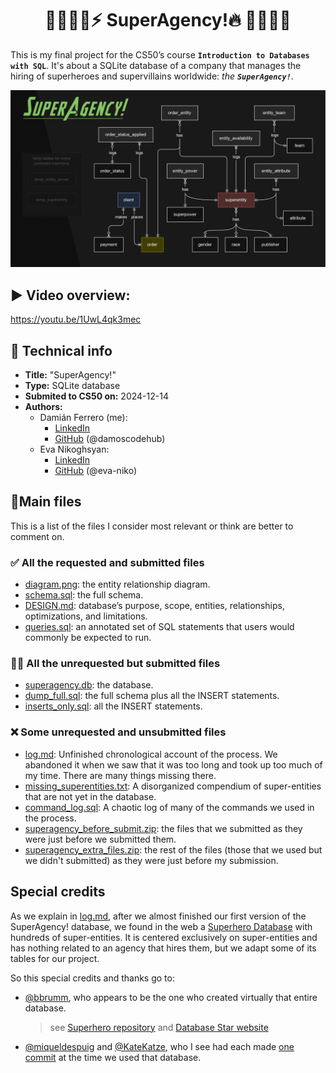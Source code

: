 <div align="center">

# 🦹‍♀️🦸‍♂️⚡ SuperAgency!🔥 🦸‍♀️🦹‍♂️

</div>


This is my final project for the CS50’s course **`Introduction to Databases with SQL`**. It's about a SQLite database of a company that manages the hiring of superheroes and supervillains worldwide: _the **`SuperAgency!`**_.

![ER Diagram](diagram.png)

## ▶️ Video overview:
<https://youtu.be/1UwL4qk3mec>

## 📑 Technical info
* **Title:** "SuperAgency!"
* **Type:** SQLite database
* **Submited to CS50 on:** 2024-12-14
* **Authors:**
    * Damián Ferrero (me):
        * [LinkedIn](https://linkedin.com/in/damianferrero)
        * [GitHub](https://github.com/damoscodehub) (@damoscodehub)
    * Eva Nikoghsyan:
        * [LinkedIn](https://linkedin.com/in/eva-nikoghosyan)
        * [GitHub](https://github.com/eva-niko) (@eva-niko)

## 📌Main files
This is a list of the files I consider most relevant or think are better to comment on.

### ✅ All the requested and submitted files
* [diagram.png](diagram.png): the entity relationship diagram.
* [schema.sql](schema.sql): the full schema.
* [DESIGN.md](DESIGN.md): database’s purpose, scope, entities, relationships, optimizations, and limitations.
* [queries.sql](queries.sql): an annotated set of SQL statements that users would commonly be expected to run.

### 🤷‍♂️ All the unrequested but submitted files
* [superagency.db](superagency.db): the database.
* [dump_full.sql](dump_full.sql): the full schema plus all the INSERT statements.
* [inserts_only.sql](inserts_only.sql): all the INSERT statements.

### ❌ Some unrequested and unsubmitted files
* [log.md](log.md): Unfinished chronological account of the process. We abandoned it when we saw that it was too long and took up too much of my time. There are many things missing there.
* [missing_superentities.txt](missing_superentities.txt): A disorganized compendium of super-entities that are not yet in the database. 
* [command_log.sql](command_log.sql): A chaotic log of many of the commands we used in the process.
* [superagency_before_submit.zip](superagency_before_submit.zip): the files that we submitted as they were just before we submitted them.
* [superagency_extra_files.zip](superagency_extra_files.zip): the rest of the files (those that we used but we didn't submitted) as they were just before my submission.

## Special credits
As we explain in [log.md](log.md), after we almost finished our first version of the SuperAgency! database, we found in the web a [Superhero Database](https://www.databasestar.com/sample-database-superheroes/) with hundreds of super-entities. It is centered exclusively on super-entities and has nothing related to an agency that hires them, but we adapt some of its tables for our project.

So this special credits and thanks go to:
* [@bbrumm](https://github.com/bbrumm), who appears to be the one who created virtually that entire database.
    > see [Superhero repository](https://github.com/bbrumm/databasestar/tree/main/sample_databases/sample_db_superheroes) and [Database Star website](https://www.databasestar.com/)

* [@miqueldespuig](https://github.com/miqueldespuig) and [@KateKatze](https://github.com/KateKatze), who I see had each made [one commit](https://github.com/bbrumm/databasestar/commits/main/sample_databases/sample_db_superheroes) at the time we used that database.